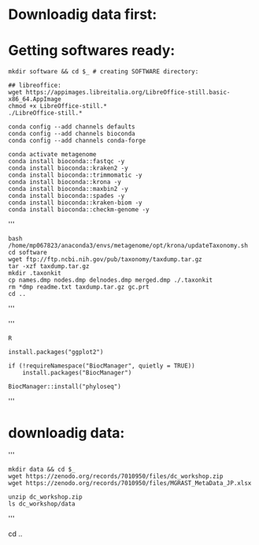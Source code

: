 # Downloadig data first:


# Getting softwares ready:

    mkdir software && cd $_ # creating SOFTWARE directory:

    ## libreoffice:
    wget https://appimages.libreitalia.org/LibreOffice-still.basic-x86_64.AppImage
    chmod +x LibreOffice-still.*
    ./LibreOffice-still.*

    conda config --add channels defaults
    conda config --add channels bioconda
    conda config --add channels conda-forge

    conda activate metagenome
    conda install bioconda::fastqc -y
    conda install bioconda::kraken2 -y
    conda install bioconda::trimmomatic -y
    conda install bioconda::krona -y
    conda install bioconda::maxbin2 -y
    conda install bioconda::spades -y
    conda install bioconda::kraken-biom -y
    conda install bioconda::checkm-genome -y

'''

    bash /home/mp067823/anaconda3/envs/metagenome/opt/krona/updateTaxonomy.sh
    cd software                        
    wget ftp://ftp.ncbi.nih.gov/pub/taxonomy/taxdump.tar.gz
    tar -xzf taxdump.tar.gz 
    mkdir .taxonkit
    cp names.dmp nodes.dmp delnodes.dmp merged.dmp ./.taxonkit
    rm *dmp readme.txt taxdump.tar.gz gc.prt
    cd ..

'''

'''

    R

    install.packages("ggplot2")

    if (!requireNamespace("BiocManager", quietly = TRUE))
        install.packages("BiocManager")

    BiocManager::install("phyloseq")
    
'''

# downloadig data:
'''
    
    mkdir data && cd $_
    wget https://zenodo.org/records/7010950/files/dc_workshop.zip
    wget https://zenodo.org/records/7010950/files/MGRAST_MetaData_JP.xlsx

    unzip dc_workshop.zip
    ls dc_workshop/data
'''

cd ..




    

